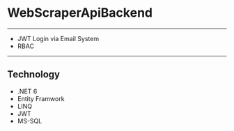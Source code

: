 # WebScraperApiBackend
---


- JWT Login via Email System
- RBAC 



--- 
## Technology

- .NET 6
- Entity Framwork
- LINQ
- JWT
- MS-SQL
